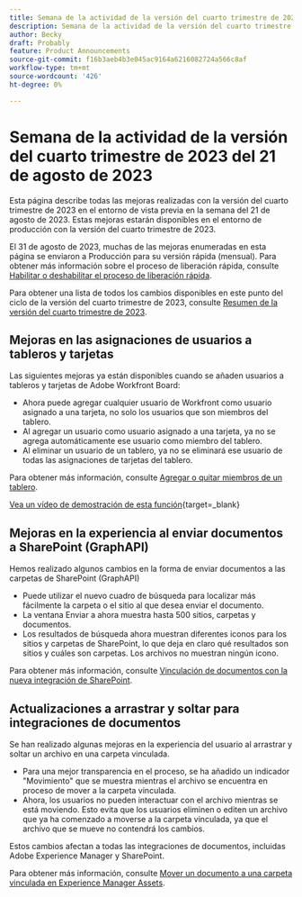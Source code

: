 ```yaml
---
title: Semana de la actividad de la versión del cuarto trimestre de 2023 del 21 de agosto de 2023
description: Semana de la actividad de la versión del cuarto trimestre de 2023 del 21 de agosto de 2023
author: Becky
draft: Probably
feature: Product Announcements
source-git-commit: f16b3aeb4b3e045ac9164a6216082724a566c8af
workflow-type: tm+mt
source-wordcount: '426'
ht-degree: 0%

---
```


# Semana de la actividad de la versión del cuarto trimestre de 2023 del 21 de agosto de 2023

Esta página describe todas las mejoras realizadas con la versión del cuarto trimestre de 2023 en el entorno de vista previa en la semana del 21 de agosto de 2023. Estas mejoras estarán disponibles en el entorno de producción con la versión del cuarto trimestre de 2023.

El 31 de agosto de 2023, muchas de las mejoras enumeradas en esta página se enviaron a Producción para su versión rápida (mensual). Para obtener más información sobre el proceso de liberación rápida, consulte [Habilitar o deshabilitar el proceso de liberación rápida](/help/quicksilver/administration-and-setup/set-up-workfront/configure-system-defaults/enable-fast-release-process.md).

Para obtener una lista de todos los cambios disponibles en este punto del ciclo de la versión del cuarto trimestre de 2023, consulte [Resumen de la versión del cuarto trimestre de 2023](/help/quicksilver/product-announcements/product-releases/23-q4-release-activity/23-q4-release-overview.md).

## Mejoras en las asignaciones de usuarios a tableros y tarjetas

Las siguientes mejoras ya están disponibles cuando se añaden usuarios a tableros y tarjetas de Adobe Workfront Board:

* Ahora puede agregar cualquier usuario de Workfront como usuario asignado a una tarjeta, no solo los usuarios que son miembros del tablero.
* Al agregar un usuario como usuario asignado a una tarjeta, ya no se agrega automáticamente ese usuario como miembro del tablero.
* Al eliminar un usuario de un tablero, ya no se eliminará ese usuario de todas las asignaciones de tarjetas del tablero.

Para obtener más información, consulte [Agregar o quitar miembros de un tablero](/help/quicksilver/agile/get-started-with-boards/add-members-to-board.md).

[Vea un vídeo de demostración de esta función](https://video.tv.adobe.com/v/3423222/){target=_blank}

## Mejoras en la experiencia al enviar documentos a SharePoint (GraphAPI)

Hemos realizado algunos cambios en la forma de enviar documentos a las carpetas de SharePoint (GraphAPI)

* Puede utilizar el nuevo cuadro de búsqueda para localizar más fácilmente la carpeta o el sitio al que desea enviar el documento.
* La ventana Enviar a ahora muestra hasta 500 sitios, carpetas y documentos.
* Los resultados de búsqueda ahora muestran diferentes iconos para los sitios y carpetas de SharePoint, lo que deja en claro qué resultados son sitios y cuáles son carpetas. Los archivos no muestran ningún icono.

Para obtener más información, consulte [Vinculación de documentos con la nueva integración de SharePoint](/help/quicksilver/administration-and-setup/configure-integrations/configure-sharepoint-integration.md#link-documents-through-the-new-sharepoint-integration).

## Actualizaciones a arrastrar y soltar para integraciones de documentos

Se han realizado algunas mejoras en la experiencia del usuario al arrastrar y soltar un archivo en una carpeta vinculada.

* Para una mejor transparencia en el proceso, se ha añadido un indicador &quot;Movimiento&quot; que se muestra mientras el archivo se encuentra en proceso de mover a la carpeta vinculada.
* Ahora, los usuarios no pueden interactuar con el archivo mientras se está moviendo. Esto evita que los usuarios eliminen o editen un archivo que ya ha comenzado a moverse a la carpeta vinculada, ya que el archivo que se mueve no contendrá los cambios.

Estos cambios afectan a todas las integraciones de documentos, incluidas Adobe Experience Manager y SharePoint.

Para obtener más información, consulte [Mover un documento a una carpeta vinculada en Experience Manager Assets](/help/quicksilver/documents/adobe-workfront-for-experience-manager-assets-essentials/send-to-aem.md#move-a-document-to-a-linked-folder-in-experience-manager-assets).




